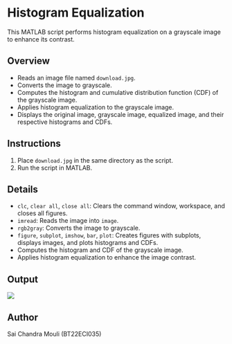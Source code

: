 # Histogram Equalization

This MATLAB script performs histogram equalization on a grayscale image to enhance its contrast.

## Overview

- Reads an image file named `download.jpg`.
- Converts the image to grayscale.
- Computes the histogram and cumulative distribution function (CDF) of the grayscale image.
- Applies histogram equalization to the grayscale image.
- Displays the original image, grayscale image, equalized image, and their respective histograms and CDFs.

## Instructions

1. Place `download.jpg` in the same directory as the script.
2. Run the script in MATLAB.

## Details

- `clc`, `clear all`, `close all`: Clears the command window, workspace, and closes all figures.
- `imread`: Reads the image into `image`.
- `rgb2gray`: Converts the image to grayscale.
- `figure`, `subplot`, `imshow`, `bar`, `plot`: Creates figures with subplots, displays images, and plots histograms and CDFs.
- Computes the histogram and CDF of the grayscale image.
- Applies histogram equalization to enhance the image contrast.

## Output
![](https://github.com/user-attachments/assets/d58721f6-a613-4b76-968c-ffba2ddfc985)


## Author

Sai Chandra Mouli (BT22ECI035)
